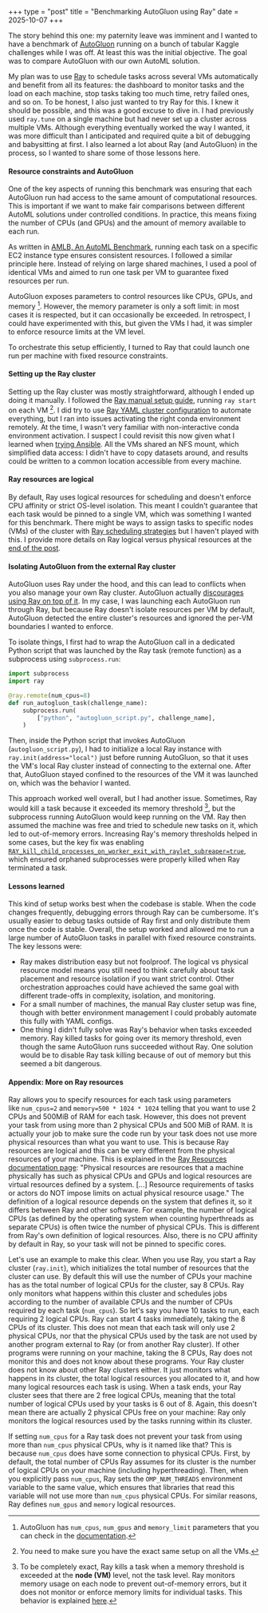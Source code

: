 +++
type = "post"
title = "Benchmarking AutoGluon using Ray"
date = 2025-10-07
+++

The story behind this one: my paternity leave was imminent and I wanted to have a benchmark of [AutoGluon](https://auto.gluon.ai/dev/index.html) running on a bunch of tabular Kaggle challenges while I was off. At least this was the initial objective. The goal was to compare AutoGluon with our own AutoML solution.

My plan was to use [Ray](https://docs.ray.io/en/latest/index.html) to schedule tasks across several VMs automatically and benefit from all its features: the dashboard to monitor tasks and the load on each machine, stop tasks taking too much time, retry failed ones, and so on. To be honest, I also just wanted to try Ray for this. I knew it should be possible, and this was a good excuse to dive in. I had previously used `ray.tune` on a single machine but had never set up a cluster across multiple VMs. Although everything eventually worked the way I wanted, it was more difficult than I anticipated and required quite a bit of debugging and babysitting at first. I also learned a lot about Ray (and AutoGluon) in the process, so I wanted to share some of those lessons here.

#### Resource constraints and AutoGluon

One of the key aspects of running this benchmark was ensuring that each AutoGluon run had access to the same amount of computational resources. This is important if we want to make fair comparisons between different AutoML solutions under controlled conditions. In practice, this means fixing the number of CPUs (and GPUs) and the amount of memory available to each run.

As written in [AMLB, An AutoML Benchmark](https://arxiv.org/abs/2207.12560), running each task on a specific EC2 instance type ensures consistent resources. I followed a similar principle here. Instead of relying on large shared machines, I used a pool of identical VMs and aimed to run one task per VM to guarantee fixed resources per run.

AutoGluon exposes parameters to control resources like CPUs, GPUs, and memory [^1]. However, the memory parameter is only a soft limit: in most cases it is respected, but it can occasionally be exceeded. In retrospect, I could have experimented with this, but given the VMs I had, it was simpler to enforce resource limits at the VM level.

To orchestrate this setup efficiently, I turned to Ray that could launch one run per machine with fixed resource constraints.

#### Setting up the Ray cluster

Setting up the Ray cluster was mostly straightforward, although I ended up doing it manually. I followed the [Ray manual setup guide](https://docs.ray.io/en/master/cluster/vms/user-guides/launching-clusters/on-premises.html#manually-set-up-a-ray-cluster), running `ray start` on each VM [^2]. I did try to use [Ray YAML cluster configuration](https://docs.ray.io/en/latest/cluster/vms/user-guides/launching-clusters/on-premises.html#start-ray-with-the-ray-cluster-launcher) to automate everything, but I ran into issues activating the right conda environment remotely. At the time, I wasn't very familiar with non-interactive conda environment activation. I suspect I could revisit this now given what I learned when [trying Ansible](../trying_ansible/#the-challenge-of-setting-up-conda). All the VMs shared an NFS mount, which simplified data access: I didn't have to copy datasets around, and results could be written to a common location accessible from every machine.

#### Ray resources are logical

By default, Ray uses logical resources for scheduling and doesn't enforce CPU affinity or strict OS-level isolation. This meant I couldn't guarantee that each task would be pinned to a single VM, which was something I wanted for this benchmark. There might be ways to assign tasks to specific nodes (VMs) of the cluster with [Ray scheduling strategies](https://docs.ray.io/en/latest/ray-core/scheduling/index.html#scheduling-strategies) but I haven't played with this. I provide more details on Ray logical versus physical resources at the [end of the post](#appendix-more-on-ray-resources).

#### Isolating AutoGluon from the external Ray cluster

AutoGluon uses Ray under the hood, and this can lead to conflicts when you also manage your own Ray cluster. AutoGluon actually [discourages using Ray on top of it](https://auto.gluon.ai/dev/tutorials/tabular/tabular-faq.html#i-know-autogluon-uses-ray-underneath-what-s-the-best-practice-for-me). In my case, I was launching each AutoGluon run through Ray, but because Ray doesn't isolate resources per VM by default, AutoGluon detected the entire cluster's resources and ignored the per-VM boundaries I wanted to enforce.

To isolate things, I first had to wrap the AutoGluon call in a dedicated Python script that was launched by the Ray task (remote function) as a subprocess using `subprocess.run`:

```python
import subprocess
import ray

@ray.remote(num_cpus=8)
def run_autogluon_task(challenge_name):
    subprocess.run(
        ["python", "autogluon_script.py", challenge_name],
    )

```

Then, inside the Python script that invokes AutoGluon (`autogluon_script.py`), I had to initialize a local Ray instance with `ray.init(address="local")` just before running AutoGluon, so that it uses the VM's local Ray cluster instead of connecting to the external one. After that, AutoGluon stayed confined to the resources of the VM it was launched on, which was the behavior I wanted.

This approach worked well overall, but I had another issue. Sometimes, Ray would kill a task because it exceeded its memory threshold [^3], but the subprocess running AutoGluon would keep running on the VM. Ray then assumed the machine was free and tried to schedule new tasks on it, which led to out-of-memory errors. Increasing Ray's memory thresholds helped in some cases, but the key fix was enabling [`RAY_kill_child_processes_on_worker_exit_with_raylet_subreaper=true`](https://docs.ray.io/en/latest/ray-core/user-spawn-processes.html), which ensured orphaned subprocesses were properly killed when Ray terminated a task.

#### Lessons learned

This kind of setup works best when the codebase is stable. When the code changes frequently, debugging errors through Ray can be cumbersome. It's usually easier to debug tasks outside of Ray first and only distribute them once the code is stable. Overall, the setup worked and allowed me to run a large number of AutoGluon tasks in parallel with fixed resource constraints. The key lessons were:

* Ray makes distribution easy but not foolproof. The logical vs physical resource model means you still need to think carefully about task placement and resource isolation if you want strict control. Other orchestration approaches could have achieved the same goal with different trade-offs in complexity, isolation, and monitoring.
* For a small number of machines, the manual Ray cluster setup was fine, though with better environment management I could probably automate this fully with YAML configs.
* One thing I didn't fully solve was Ray's behavior when tasks exceeded memory. Ray killed tasks for going over its memory threshold, even though the same AutoGluon runs succeeded without Ray. One solution would be to disable Ray task killing because of out of memory but this seemed a bit dangerous.

#### Appendix: More on Ray resources
Ray allows you to specify resources for each task using parameters like `num_cpus=2` and `memory=500 * 1024 * 1024` telling that you want to use 2 CPUs and 500MiB of RAM for each task. However, this does not prevent your task from using more than 2 physical CPUs and 500 MiB of RAM. It is actually your job to make sure the code run by your task does not use more physical resources than what you want to use. This is because Ray resources are logical and this can be very different from the physical resources of your machine. This is explained in the [Ray Resources documentation page](https://docs.ray.io/en/latest/ray-core/scheduling/resources.html): "Physical resources are resources that a machine physically has such as physical CPUs and GPUs and logical resources are virtual resources defined by a system. [...] Resource requirements of tasks or actors do NOT impose limits on actual physical resource usage." The definition of a logical resource depends on the system that defines it, so it differs between Ray and other software. For example, the number of logical CPUs (as defined by the operating system when counting hyperthreads as separate CPUs) is often twice the number of physical CPUs. This is different from Ray's own definition of logical resources. Also, there is no CPU affinity by default in Ray, so your task will not be pinned to specific cores.

Let's use an example to make this clear. When you use Ray, you start a Ray cluster (`ray.init`), which initializes the total number of resources that the cluster can use. By default this will use the number of CPUs your machine has as the total number of logical CPUs for the cluster, say 8 CPUs. Ray only monitors what happens within this cluster and schedules jobs according to the number of available CPUs and the number of CPUs required by each task (`num_cpus`). So let's say you have 10 tasks to run, each requiring 2 logical CPUs. Ray can start 4 tasks immediately, taking the 8 CPUs of its cluster. This does not mean that each task will only use 2 physical CPUs, nor that the physical CPUs used by the task are not used by another program external to Ray (or from another Ray cluster). If other programs were running on your machine, taking the 8 CPUs, Ray does not monitor this and does not know about these programs. Your Ray cluster does not know about other Ray clusters either. It just monitors what happens in its cluster, the total logical resources you allocated to it, and how many logical resources each task is using. When a task ends, your Ray cluster sees that there are 2 free logical CPUs, meaning that the total number of logical CPUs used by your tasks is 6 out of 8. Again, this doesn't mean there are actually 2 physical CPUs free on your machine: Ray only monitors the logical resources used by the tasks running within its cluster.

If setting `num_cpus` for a Ray task does not prevent your task from using more than `num_cpus` physical CPUs, why is it named like that? This is because `num_cpus` does have some connection to physical CPUs. First, by default, the total number of CPUs Ray assumes for its cluster is the number of logical CPUs on your machine (including hyperthreading). Then, when you explicitly pass `num_cpus`, Ray sets the `OMP_NUM_THREADS` environment variable to the same value, which ensures that libraries that read this variable will not use more than `num_cpus` physical CPUs. For similar reasons, Ray defines `num_gpus` and `memory` logical resources.

[^1]: AutoGluon has `num_cpus`, `num_gpus` and `memory_limit` parameters that you can check in the [documentation](https://auto.gluon.ai/stable/api/autogluon.tabular.TabularPredictor.fit.html#autogluon.tabular.TabularPredictor.fit).
[^2]: You need to make sure you have the exact same setup on all the VMs.
[^3]: To be completely exact, Ray kills a task when a memory threshold is exceeded at the **node (VM)** level, not the task level. Ray monitors memory usage on each node to prevent out-of-memory errors, but it does not monitor or enforce memory limits for individual tasks. This behavior is explained [here](https://docs.ray.io/en/latest/ray-core/scheduling/ray-oom-prevention.html).
